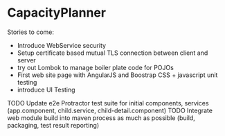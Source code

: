 # CapacityPlanner
Stories to come:
- Introduce WebService security
- Setup certificate based mutual TLS connection between client and server
- try out Lombok to manage boiler plate code for POJOs
- First web site page with AngularJS and Boostrap CSS + javascript unit testing
- introduce UI Testing

TODO Update e2e Protractor test suite for initial components, services (app.component, child.service, child-detail.component)
TODO Integrate web module build into maven process as much as possible (build, packaging, test result reporting)
